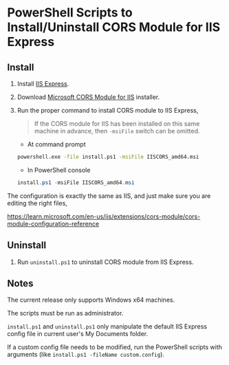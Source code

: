 # PowerShell Scripts to Install/Uninstall CORS Module for IIS Express

## Install

1. Install [IIS Express](https://docs.microsoft.com/en-us/iis/extensions/introduction-to-iis-express/iis-express-overview#installing-iis-express).
1. Download [Microsoft CORS Module for IIS](https://www.iis.net/downloads/microsoft/iis-cors-module) installer.
1. Run the proper command to install CORS module to IIS Express,

   > If the CORS module for IIS has been installed on this same machine in advance, then `-msiFile` switch can be omitted.

   * At command prompt
   ``` cmd
   powershell.exe -file install.ps1 -msiFile IISCORS_amd64.msi
   ```
   * In PowerShell console   
   ``` powershell
   install.ps1 -msiFile IISCORS_amd64.msi
   ```
The configuration is exactly the same as IIS, and just make sure you are editing the right files,

https://learn.microsoft.com/en-us/iis/extensions/cors-module/cors-module-configuration-reference

## Uninstall
1. Run `uninstall.ps1` to uninstall CORS module from IIS Express.

## Notes
The current release only supports Windows x64 machines.

The scripts must be run as administrator.

`install.ps1` and `uninstall.ps1` only manipulate the default IIS Express config file in current user's My Documents folder.

If a custom config file needs to be modified, run the PowerShell scripts with arguments (like `install.ps1 -fileName custom.config`).
